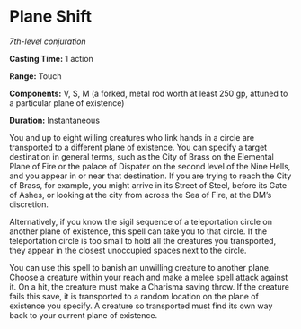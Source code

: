 <title>Plane Shift</title>

# Plane Shift

_7th-level conjuration_

**Casting Time:** 1 action

**Range:** Touch

**Components:** V, S, M (a forked, metal rod
worth at least 250 gp, attuned to a
particular plane of existence)

**Duration:** Instantaneous

You and up to eight willing creatures who
link hands in a circle are transported to a
different plane of existence. You can specify
a target destination in general terms, such
as the City of Brass on the Elemental Plane
of Fire or the palace of Dispater on the
second level of the Nine Hells, and you
appear in or near that destination. If you
are trying to reach the City of Brass, for
example, you might arrive in its Street of
Steel, before its Gate of Ashes, or looking
at the city from across the Sea of Fire, at
the DM’s discretion.

Alternatively, if you know the sigil sequence
of a teleportation circle on another plane of
existence, this spell can take you to that
circle. If the teleportation circle is too
small to hold all the creatures you
transported, they appear in the closest
unoccupied spaces next to the circle.

You can use this spell to banish an unwilling
creature to another plane. Choose a creature
within your reach and make a melee spell
attack against it. On a hit, the creature
must make a Charisma saving throw. If the
creature fails this save, it is transported
to a random location on the plane of
existence you specify. A creature so
transported must find its own way back to
your current plane of existence.



